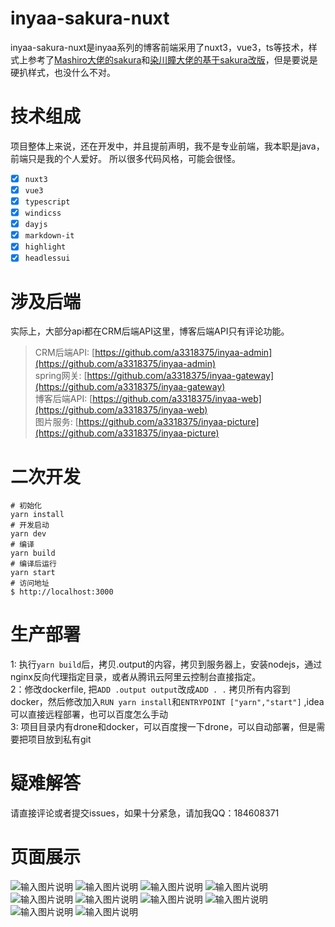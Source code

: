 # inyaa-sakura-nuxt

inyaa-sakura-nuxt是inyaa系列的博客前端采用了nuxt3，vue3，ts等技术，样式上参考了[Mashiro大佬的sakura](https://https://github.com/a3318375/github-img/blob/main.com/mashirozx/Sakura?_from=https://github.com/a3318375/github-img/blob/main_search)和[染川瞳大佬的基于sakura改版](https://https://github.com/a3318375/github-img/blob/main.com/mirai-mamori/Sakurairo?_from=https://github.com/a3318375/github-img/blob/main_search)，但是要说是硬扒样式，也没什么不对。

# 技术组成

项目整体上来说，还在开发中，并且提前声明，我不是专业前端，我本职是java，前端只是我的个人爱好。
所以很多代码风格，可能会很怪。

* [x] `nuxt3`
* [x] `vue3`
* [x] `typescript`
* [x] `windicss`
* [x] `dayjs`
* [x] `markdown-it`
* [x] `highlight`
* [x] `headlessui`

# 涉及后端

实际上，大部分api都在CRM后端API这里，博客后端API只有评论功能。

> CRM后端API: [https://github.com/a3318375/inyaa-admin](https://github.com/a3318375/inyaa-admin)<br/>
> spring网关: [https://github.com/a3318375/inyaa-gateway](https://github.com/a3318375/inyaa-gateway)<br/>
> 博客后端API: [https://github.com/a3318375/inyaa-web](https://github.com/a3318375/inyaa-web)<br/>
> 图片服务: [https://github.com/a3318375/inyaa-picture](https://github.com/a3318375/inyaa-picture)

# 二次开发

```
# 初始化
yarn install
# 开发启动
yarn dev
# 编译
yarn build
# 编译后运行
yarn start
# 访问地址
$ http://localhost:3000
```

# 生产部署

1: 执行`yarn build`后，拷贝.output的内容，拷贝到服务器上，安装nodejs，通过nginx反向代理指定目录，或者从腾讯云阿里云控制台直接指定。<br/>
2：修改dockerfile, 把`ADD .output output`改成`ADD . .` 拷贝所有内容到docker，然后修改加入`RUN yarn install`和`ENTRYPOINT ["yarn","start"]` ,idea可以直接远程部署，也可以百度怎么手动<br/>
3: 项目目录内有drone和docker，可以百度搜一下drone，可以自动部署，但是需要把项目放到私有git

# 疑难解答

请直接评论或者提交issues，如果十分紧急，请加我QQ：184608371

# 页面展示

![输入图片说明](https://github.com/a3318375/github-img/blob/main/QQ截图20220218160352.png)
![输入图片说明](https://github.com/a3318375/github-img/blob/main/QQ截图20220218160413.png)
![输入图片说明](https://github.com/a3318375/github-img/blob/main/QQ截图20220218160425.png)
![输入图片说明](https://github.com/a3318375/github-img/blob/main/QQ截图20220218160444.png)
![输入图片说明](https://github.com/a3318375/github-img/blob/main/QQ截图20220218160509.png)
![输入图片说明](https://github.com/a3318375/github-img/blob/main/QQ截图20220218160656.png)
![输入图片说明](https://github.com/a3318375/github-img/blob/main/QQ截图20220218160707.png)
![输入图片说明](https://github.com/a3318375/github-img/blob/main/QQ截图20220218160717.png)
![输入图片说明](https://github.com/a3318375/github-img/blob/main/QQ截图20220218160735.png)
![输入图片说明](https://github.com/a3318375/github-img/blob/main/QQ截图20220218160755.png)